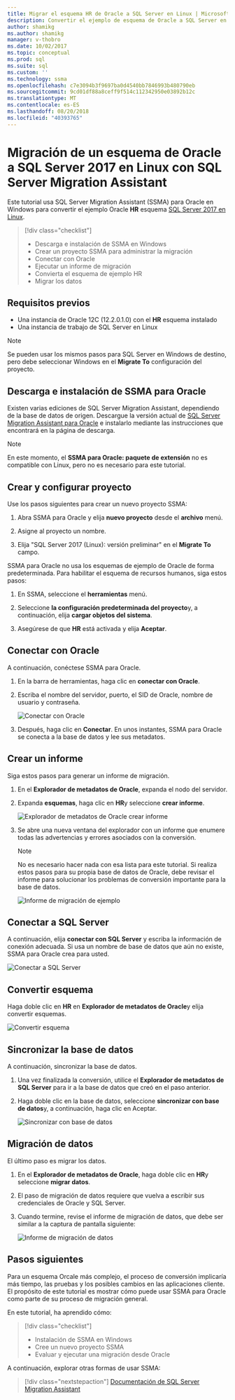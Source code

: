 ```yaml
---
title: Migrar el esquema HR de Oracle a SQL Server en Linux | Microsoft Docs
description: Convertir el ejemplo de esquema de Oracle a SQL Server en Linux
author: shamikg
ms.author: shamikg
manager: v-thobro
ms.date: 10/02/2017
ms.topic: conceptual
ms.prod: sql
ms.suite: sql
ms.custom: ''
ms.technology: ssma
ms.openlocfilehash: c7e3094b3f9697ba0d4540bb7846993b480790eb
ms.sourcegitcommit: 9cd01df88a8ceff9f514c112342950e03892b12c
ms.translationtype: MT
ms.contentlocale: es-ES
ms.lasthandoff: 08/20/2018
ms.locfileid: "40393765"
---
```

# <a name="migrate-an-oracle-schema-to-sql-server-2017-on-linux-with-the-sql-server-migration-assistant"></a>Migración de un esquema de Oracle a SQL Server 2017 en Linux con SQL Server Migration Assistant

Este tutorial usa SQL Server Migration Assistant (SSMA) para Oracle en Windows para convertir el ejemplo Oracle **HR** esquema [SQL Server 2017 en Linux](../../linux/sql-server-linux-overview.md).

> [!div class="checklist"]
> * Descarga e instalación de SSMA en Windows
> * Crear un proyecto SSMA para administrar la migración
> * Conectar con Oracle
> * Ejecutar un informe de migración
> * Convierta el esquema de ejemplo HR
> * Migrar los datos

## <a name="prerequisites"></a>Requisitos previos

- Una instancia de Oracle 12C (12.2.0.1.0) con el **HR** esquema instalado
- Una instancia de trabajo de SQL Server en Linux

> [!NOTE]
> Se pueden usar los mismos pasos para SQL Server en Windows de destino, pero debe seleccionar Windows en el **Migrate To** configuración del proyecto.

## <a name="download-and-install-ssma-for-oracle"></a>Descarga e instalación de SSMA para Oracle

Existen varias ediciones de SQL Server Migration Assistant, dependiendo de la base de datos de origen.  Descargue la versión actual de [SQL Server Migration Assistant para Oracle](http://aka.ms/ssmafororacle) e instalarlo mediante las instrucciones que encontrará en la página de descarga.

> [!NOTE]
> En este momento, el **SSMA para Oracle: paquete de extensión** no es compatible con Linux, pero no es necesario para este tutorial.

## <a name="create-and-set-up-project"></a>Crear y configurar proyecto

Use los pasos siguientes para crear un nuevo proyecto SSMA:

1. Abra SSMA para Oracle y elija **nuevo proyecto** desde el **archivo** menú.

1. Asigne al proyecto un nombre.

1. Elija "SQL Server 2017 (Linux): versión preliminar" en el **Migrate To** campo.

SSMA para Oracle no usa los esquemas de ejemplo de Oracle de forma predeterminada. Para habilitar el esquema de recursos humanos, siga estos pasos:

1. En SSMA, seleccione el **herramientas** menú.

1. Seleccione **la configuración predeterminada del proyecto**y, a continuación, elija **cargar objetos del sistema**.

1. Asegúrese de que **HR** está activada y elija **Aceptar**.

## <a name="connect-to-oracle"></a>Conectar con Oracle

A continuación, conéctese SSMA para Oracle.

1. En la barra de herramientas, haga clic en **conectar con Oracle**.

1. Escriba el nombre del servidor, puerto, el SID de Oracle, nombre de usuario y contraseña.

   ![Conectar con Oracle](./media/sql-server-linux-convert-from-oracle/ConnectToOracle.png)

1. Después, haga clic en **Conectar**. En unos instantes, SSMA para Oracle se conecta a la base de datos y lee sus metadatos.

## <a name="create-a-report"></a>Crear un informe

Siga estos pasos para generar un informe de migración.

1. En el **Explorador de metadatos de Oracle**, expanda el nodo del servidor.

1. Expanda **esquemas**, haga clic en **HR**y seleccione **crear informe**.

   ![Explorador de metadatos de Oracle crear informe](./media/sql-server-linux-convert-from-oracle/CreateReport.png)

1. Se abre una nueva ventana del explorador con un informe que enumere todas las advertencias y errores asociados con la conversión.

   > [!NOTE]
   > No es necesario hacer nada con esa lista para este tutorial. Si realiza estos pasos para su propia base de datos de Oracle, debe revisar el informe para solucionar los problemas de conversión importante para la base de datos.

   ![Informe de migración de ejemplo](./media/sql-server-linux-convert-from-oracle/SSMAReport.png)

## <a name="connect-to-sql-server"></a>Conectar a SQL Server

A continuación, elija **conectar con SQL Server** y escriba la información de conexión adecuada.  Si usa un nombre de base de datos que aún no existe, SSMA para Oracle crea para usted.

![Conectar a SQL Server](./media/sql-server-linux-convert-from-oracle/ConnectToSQLServer.png)

## <a name="convert-schema"></a>Convertir esquema

Haga doble clic en **HR** en **Explorador de metadatos de Oracle**y elija convertir esquemas.

![Convertir esquema](./media/sql-server-linux-convert-from-oracle/ConvertSchema.png)

## <a name="synchronize-database"></a>Sincronizar la base de datos

A continuación, sincronizar la base de datos.

1. Una vez finalizada la conversión, utilice el **Explorador de metadatos de SQL Server** para ir a la base de datos que creó en el paso anterior.

1. Haga doble clic en la base de datos, seleccione **sincronizar con base de datos**y, a continuación, haga clic en Aceptar.

   ![Sincronizar con base de datos](./media/sql-server-linux-convert-from-oracle/SynchronizeWithDatabase.png)

## <a name="migrate-data"></a>Migración de datos

El último paso es migrar los datos.

1. En el **Explorador de metadatos de Oracle**, haga doble clic en **HR**y seleccione **migrar datos**.

1. El paso de migración de datos requiere que vuelva a escribir sus credenciales de Oracle y SQL Server.

1. Cuando termine, revise el informe de migración de datos, que debe ser similar a la captura de pantalla siguiente:

   ![Informe de migración de datos](./media/sql-server-linux-convert-from-oracle/DataMigrationReport.png)

## <a name="next-steps"></a>Pasos siguientes

Para un esquema Orcale más complejo, el proceso de conversión implicaría más tiempo, las pruebas y los posibles cambios en las aplicaciones cliente. El propósito de este tutorial es mostrar cómo puede usar SSMA para Oracle como parte de su proceso de migración general.

En este tutorial, ha aprendido cómo:
> [!div class="checklist"]
> * Instalación de SSMA en Windows
> * Cree un nuevo proyecto SSMA
> * Evaluar y ejecutar una migración desde Oracle

A continuación, explorar otras formas de usar SSMA:

> [!div class="nextstepaction"]
>[Documentación de SQL Server Migration Assistant](../sql-server-migration-assistant.md)
